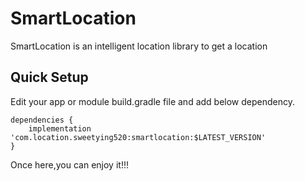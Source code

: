 # SmartLocation
SmartLocation is an intelligent location library to get a location

## Quick Setup
Edit your app or module build.gradle file and add below dependency.
```
dependencies {
    implementation 'com.location.sweetying520:smartlocation:$LATEST_VERSION'
}
```
Once here,you can enjoy it!!!
